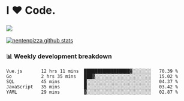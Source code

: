 # I ❤️ Code.

### ![](http://img.shields.io/badge/Go-language-blue?style=for-the-badge&logo=appveyor)
[![nentenpizza github stats](https://github-readme-stats.vercel.app/api?username=nentenpizza&count_private=true)](https://github.com/anuraghazra/github-readme-stats)

### 📊 Weekly development breakdown

<!--START_SECTION:waka-->
```text
Vue.js       12 hrs 11 mins  █████████████████▓░░░░░░░   70.39 % 
Go           2 hrs 35 mins   ███▓░░░░░░░░░░░░░░░░░░░░░   15.02 % 
SQL          45 mins         █░░░░░░░░░░░░░░░░░░░░░░░░   04.37 % 
JavaScript   35 mins         █░░░░░░░░░░░░░░░░░░░░░░░░   03.42 % 
YAML         29 mins         ▓░░░░░░░░░░░░░░░░░░░░░░░░   02.87 % 
```
<!--END_SECTION:waka-->

